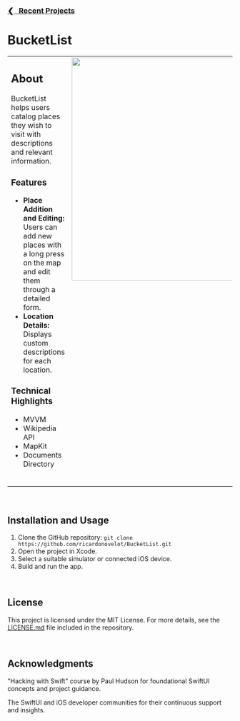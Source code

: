 <h3><a href="https://github.com/ricardonovelot">❮‎‎‎ &nbsp; Recent Projects</a></h3>

<h1>BucketList</h1>

<table>
<tr>
<td valign="top">

<h2>About</h2>
<p>BucketList helps users catalog places they wish to visit with descriptions and relevant information.</p>

<h3>Features</h3>
<ul>
<li><strong>Place Addition and Editing:</strong> Users can add new places with a long press on the map and edit them through a detailed form.</li>
<li><strong>Location Details:</strong> Displays custom descriptions for each location.</li>
</ul>

<h3>Technical Highlights</h3>
<ul>
<li>MVVM</li>
<li>Wikipedia API</li>
<li>MapKit</li>
<li>Documents Directory</li>
</ul>
<br>

</td>
<td valign="top">
<img src="https://github.com/ricardonovelot/BucketList/assets/84286086/93ef63e3-1f35-4300-bc45-db9911c91936" width="500">
</td>
</tr>
</table>
<br>

<h2>Installation and Usage</h2>
<ol>
<li>Clone the GitHub repository: <code>git clone https://github.com/ricardonovelot/BucketList.git</code></li>
<li>Open the project in Xcode.</li>
<li>Select a suitable simulator or connected iOS device.</li>
<li>Build and run the app.</li>
</ol>
<br>

<h2>License</h2>
<p>This project is licensed under the MIT License. For more details, see the <a href="LICENSE.md">LICENSE.md</a> file included in the repository.</p>
<br>

<h2>Acknowledgments</h2>
<p>"Hacking with Swift" course by Paul Hudson for foundational SwiftUI concepts and project guidance.</p>
<p>The SwiftUI and iOS developer communities for their continuous support and insights.</p>
<br>
